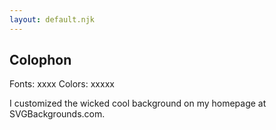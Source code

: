 ```yaml
---
layout: default.njk
---
```


## Colophon

Fonts: xxxx
Colors: xxxxx

I customized the wicked cool background on my homepage at SVGBackgrounds.com.
